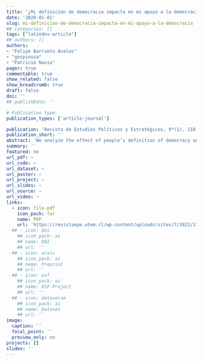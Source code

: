 ```yaml
---
title: '¿Mi definición de democracia impacta en mi apoyo a la democracia?'
date: '2020-01-01'
slug: mi-definicion-de-democracia-impacta-en-mi-apoyo-a-la-democracia
## categories: []
tags: ["latindex-article"]
## authors: []
authors:
- "Felipe Barrueto Ávalos"
- "gespinoza"
- "Patricio Navia"
pager: true
commentable: true
show_related: false
show_breadcrumb: true
draft: false
doi: ''
## publishDate: ''

# Publication type.
publication_types: ['article-journal']

publication: 'Revista de Estudios Políticos y Estratégicos, 9*(1), 218-251'
publication_short: ''
abstract: 'We analyze the effect of people’s definition of democracy on their support for democracy. Using the Latin American Public Opinion Project (LAPOP) 2006 poll, we identify the most prevalent typologies of democracy and estimate using probit and OLS models their impact on support for democracy in four dimensions: commitment to democratic values, performance of the regime, support for institutions, and support and trust in political authorities. Those who define democracy with a minimalist typology support it more in the 4 dimensions, especially in commitment to democratic values. Those who define democracy using more ambitious typologies do not show significant differences in the four dimensions, though in general those with a maximalist definition support democracy less than the other typologies. The definition of democracy that people have impact their support for democracy.'
summary: ''
featured: no
url_pdf: ~
url_code: ~
url_dataset: ~
url_poster: ~
url_project: ~
url_slides: ~
url_source: ~
url_video: ~
links:
  - icon: file-pdf
    icon_pack: far
    name: PDF
    url: 'https://revistaepe.utem.cl/wp-content/uploads/sites/7/2021/11/revista-estudios-politicos-y-estrategicos-epe-vol9-n1-2021-Barrueto-Espinoza-Navia.pdf'
  ## - icon: doi
    ## icon_pack: ai
    ## name: DOI
    ## url: ''
  ## - icon: arxiv
    ## icon_pack: ai
    ## name: Preprint
    ## url: ''
  ## - icon: osf
    ## icon_pack: ai
    ## name: OSF-Project
    ## url: ''
  ## - icon: dataverse
    ## icon_pack: ai
    ## name: Dataset
    ## url: ''
image:
  caption: ''
  focal_point: ''
  preview_only: no
projects: []
slides: ''
---
```

